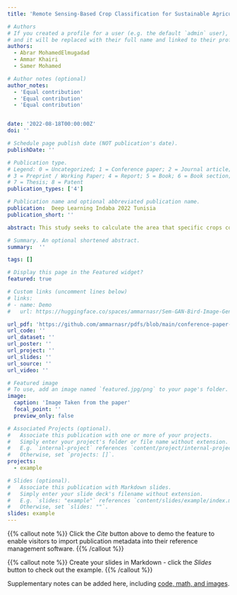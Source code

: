 ```yaml
---
title: 'Remote Sensing-Based Crop Classification for Sustainable Agriculture in Sudan'

# Authors
# If you created a profile for a user (e.g. the default `admin` user), write the username (folder name) here
# and it will be replaced with their full name and linked to their profile.
authors:
  - Abrar MohamedElmugadad
  - Ammar Khairi
  - Samer Mohamed

# Author notes (optional)
author_notes:
  - 'Equal contribution'
  - 'Equal contribution'
  - 'Equal contribution'


date: '2022-08-18T00:00:00Z'
doi: ''

# Schedule page publish date (NOT publication's date).
publishDate: ''

# Publication type.
# Legend: 0 = Uncategorized; 1 = Conference paper; 2 = Journal article;
# 3 = Preprint / Working Paper; 4 = Report; 5 = Book; 6 = Book section;
# 7 = Thesis; 8 = Patent
publication_types: ['4']

# Publication name and optional abbreviated publication name.
publication:  Deep Learning Indaba 2022 Tunisia
publication_short: ''

abstract: This study seeks to calculate the area that specific crops cover in a given area of interest. The authors ' focus is on obtaining the required level of classification accuracy to support governmental authorities in managing food security requirements and strategic planning. In order to create a multi-class classification pipeline that goes from image acquisition all the way through inference, optical satellite imagery is combined with ensemble machine learning models like Random forest, which have shown to be a good fit for such cases. In this study, the Near Infrared, Red, Green, and Blue spectral bands of the Sentinel-2 satellite are stacked for classification. Overall, Random Forest' s categorization accuracy using Sentinel-2 imagery is 89.22%. A 2.4 KM2 random sample size and 385 samples are used to generalize this accuracy to the state of El Gaziera, producing a 95% confidence interval and a 5% margin of error.

# Summary. An optional shortened abstract.
summary:  ''

tags: []

# Display this page in the Featured widget?
featured: true

# Custom links (uncomment lines below)
# links:
# - name: Demo
#   url: https://huggingface.co/spaces/ammarnasr/Sem-GAN-Bird-Image-Generator

url_pdf: 'https://github.com/ammarnasr/pdfs/blob/main/conference-paper-poster.pdf'
url_code: ''
url_dataset: ''
url_poster: ''
url_project: ''
url_slides: ''
url_source: ''
url_video: ''

# Featured image
# To use, add an image named `featured.jpg/png` to your page's folder.
image:
  caption: 'Image Taken from the paper'
  focal_point: ''
  preview_only: false

# Associated Projects (optional).
#   Associate this publication with one or more of your projects.
#   Simply enter your project's folder or file name without extension.
#   E.g. `internal-project` references `content/project/internal-project/index.md`.
#   Otherwise, set `projects: []`.
projects:
  - example

# Slides (optional).
#   Associate this publication with Markdown slides.
#   Simply enter your slide deck's filename without extension.
#   E.g. `slides: "example"` references `content/slides/example/index.md`.
#   Otherwise, set `slides: ""`.
slides: example
---
```


{{% callout note %}}
Click the _Cite_ button above to demo the feature to enable visitors to import publication metadata into their reference management software.
{{% /callout %}}

{{% callout note %}}
Create your slides in Markdown - click the _Slides_ button to check out the example.
{{% /callout %}}

Supplementary notes can be added here, including [code, math, and images](https://wowchemy.com/docs/writing-markdown-latex/).
